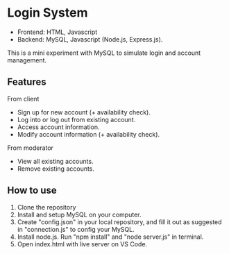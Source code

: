 # Login System

- Frontend: HTML, Javascript
- Backend: MySQL, Javascript (Node.js, Express.js). 

This is a mini experiment with MySQL to simulate login and account management.

## Features

From client
- Sign up for new account (+ availability check).
- Log into or log out from existing account.
- Access account information.
- Modify account information (+ availability check).

From moderator
- View all existing accounts.
- Remove existing accounts.

## How to use

1. Clone the repository
2. Install and setup MySQL on your computer.
3. Create "config.json" in your local repository, and fill it out as suggested in "connection.js" to config your MySQL.
4. Install node.js. Run "npm install" and "node server.js" in terminal.
5. Open index.html with live server on VS Code.
